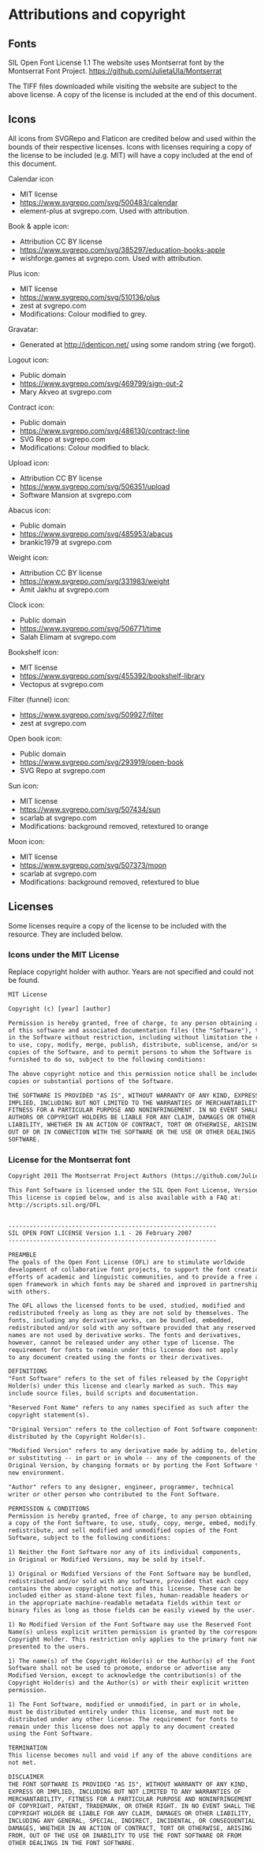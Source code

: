 # Attributions and copyright

## Fonts

SIL Open Font License 1.1
The website uses Montserrat font by the Montserrat Font Project.
https://github.com/JulietaUla/Montserrat

The TIFF files downloaded while visiting the website are subject to
the above license. A copy of the license is included at the end of
this document.

## Icons

All icons from SVGRepo and Flaticon are credited below and used
within the bounds of their respective licenses. Icons with
licenses requiring a copy of the license to be included (e.g. MIT)
will have a copy included at the end of this document.

Calendar icon
* MIT license
* https://www.svgrepo.com/svg/500483/calendar
* element-plus at svgrepo.com. Used with attribution.

Book & apple icon:
* Attribution CC BY license
* https://www.svgrepo.com/svg/385297/education-books-apple
* wishforge.games at svgrepo.com. Used with attribution.

Plus icon:
* MIT license
* https://www.svgrepo.com/svg/510136/plus
* zest at svgrepo.com
* Modifications: Colour modified to grey.

Gravatar:
*  Generated at http://identicon.net/ using some random string (we forgot).

Logout icon:
* Public domain
* https://www.svgrepo.com/svg/469799/sign-out-2
* Mary Akveo at svgrepo.com

Contract icon:
* Public domain
* https://www.svgrepo.com/svg/486130/contract-line
* SVG Repo at svgrepo.com
* Modifications: Colour modified to black.

Upload icon:
* Attribution CC BY license
* https://www.svgrepo.com/svg/506351/upload
* Software Mansion at svgrepo.com

Abacus icon:
* Public domain
* https://www.svgrepo.com/svg/485953/abacus
* brankic1979 at svgrepo.com

Weight icon:
* Attribution CC BY license
* https://www.svgrepo.com/svg/331983/weight
* Amit Jakhu at svgrepo.com
  
Clock icon:
* Public domain
* https://www.svgrepo.com/svg/506771/time
* Salah Elimam at svgrepo.com

Bookshelf icon:
* MIT license
* https://www.svgrepo.com/svg/455392/bookshelf-library
* Vectopus at svgrepo.com

Filter (funnel) icon:
* https://www.svgrepo.com/svg/509927/filter
* zest at svgrepo.com

Open book icon:
* Public domain
* https://www.svgrepo.com/svg/293919/open-book
* SVG Repo at svgrepo.com

Sun icon:
* MIT license
* https://www.svgrepo.com/svg/507434/sun
* scarlab at svgrepo.com
* Modifications: background removed, retextured to orange

Moon icon:
* MIT license
* https://www.svgrepo.com/svg/507373/moon
* scarlab at svgrepo.com
* Modifications: background removed, retextured to blue

## Licenses

Some licenses require a copy of the license to be included with the resource. They are included below.

### Icons under the MIT License

Replace copyright holder with author. Years are not specified and could not be found.

```txt
MIT License

Copyright (c) [year] [author]

Permission is hereby granted, free of charge, to any person obtaining a copy
of this software and associated documentation files (the "Software"), to deal
in the Software without restriction, including without limitation the rights
to use, copy, modify, merge, publish, distribute, sublicense, and/or sell
copies of the Software, and to permit persons to whom the Software is
furnished to do so, subject to the following conditions:

The above copyright notice and this permission notice shall be included in all
copies or substantial portions of the Software.

THE SOFTWARE IS PROVIDED "AS IS", WITHOUT WARRANTY OF ANY KIND, EXPRESS OR
IMPLIED, INCLUDING BUT NOT LIMITED TO THE WARRANTIES OF MERCHANTABILITY,
FITNESS FOR A PARTICULAR PURPOSE AND NONINFRINGEMENT. IN NO EVENT SHALL THE
AUTHORS OR COPYRIGHT HOLDERS BE LIABLE FOR ANY CLAIM, DAMAGES OR OTHER
LIABILITY, WHETHER IN AN ACTION OF CONTRACT, TORT OR OTHERWISE, ARISING FROM,
OUT OF OR IN CONNECTION WITH THE SOFTWARE OR THE USE OR OTHER DEALINGS IN THE
SOFTWARE.
```

### License for the Montserrat font

```txt
Copyright 2011 The Montserrat Project Authors (https://github.com/JulietaUla/Montserrat)

This Font Software is licensed under the SIL Open Font License, Version 1.1.
This license is copied below, and is also available with a FAQ at:
http://scripts.sil.org/OFL


-----------------------------------------------------------
SIL OPEN FONT LICENSE Version 1.1 - 26 February 2007
-----------------------------------------------------------

PREAMBLE
The goals of the Open Font License (OFL) are to stimulate worldwide
development of collaborative font projects, to support the font creation
efforts of academic and linguistic communities, and to provide a free and
open framework in which fonts may be shared and improved in partnership
with others.

The OFL allows the licensed fonts to be used, studied, modified and
redistributed freely as long as they are not sold by themselves. The
fonts, including any derivative works, can be bundled, embedded, 
redistributed and/or sold with any software provided that any reserved
names are not used by derivative works. The fonts and derivatives,
however, cannot be released under any other type of license. The
requirement for fonts to remain under this license does not apply
to any document created using the fonts or their derivatives.

DEFINITIONS
"Font Software" refers to the set of files released by the Copyright
Holder(s) under this license and clearly marked as such. This may
include source files, build scripts and documentation.

"Reserved Font Name" refers to any names specified as such after the
copyright statement(s).

"Original Version" refers to the collection of Font Software components as
distributed by the Copyright Holder(s).

"Modified Version" refers to any derivative made by adding to, deleting,
or substituting -- in part or in whole -- any of the components of the
Original Version, by changing formats or by porting the Font Software to a
new environment.

"Author" refers to any designer, engineer, programmer, technical
writer or other person who contributed to the Font Software.

PERMISSION & CONDITIONS
Permission is hereby granted, free of charge, to any person obtaining
a copy of the Font Software, to use, study, copy, merge, embed, modify,
redistribute, and sell modified and unmodified copies of the Font
Software, subject to the following conditions:

1) Neither the Font Software nor any of its individual components,
in Original or Modified Versions, may be sold by itself.

1) Original or Modified Versions of the Font Software may be bundled,
redistributed and/or sold with any software, provided that each copy
contains the above copyright notice and this license. These can be
included either as stand-alone text files, human-readable headers or
in the appropriate machine-readable metadata fields within text or
binary files as long as those fields can be easily viewed by the user.

1) No Modified Version of the Font Software may use the Reserved Font
Name(s) unless explicit written permission is granted by the corresponding
Copyright Holder. This restriction only applies to the primary font name as
presented to the users.

1) The name(s) of the Copyright Holder(s) or the Author(s) of the Font
Software shall not be used to promote, endorse or advertise any
Modified Version, except to acknowledge the contribution(s) of the
Copyright Holder(s) and the Author(s) or with their explicit written
permission.

1) The Font Software, modified or unmodified, in part or in whole,
must be distributed entirely under this license, and must not be
distributed under any other license. The requirement for fonts to
remain under this license does not apply to any document created
using the Font Software.

TERMINATION
This license becomes null and void if any of the above conditions are
not met.

DISCLAIMER
THE FONT SOFTWARE IS PROVIDED "AS IS", WITHOUT WARRANTY OF ANY KIND,
EXPRESS OR IMPLIED, INCLUDING BUT NOT LIMITED TO ANY WARRANTIES OF
MERCHANTABILITY, FITNESS FOR A PARTICULAR PURPOSE AND NONINFRINGEMENT
OF COPYRIGHT, PATENT, TRADEMARK, OR OTHER RIGHT. IN NO EVENT SHALL THE
COPYRIGHT HOLDER BE LIABLE FOR ANY CLAIM, DAMAGES OR OTHER LIABILITY,
INCLUDING ANY GENERAL, SPECIAL, INDIRECT, INCIDENTAL, OR CONSEQUENTIAL
DAMAGES, WHETHER IN AN ACTION OF CONTRACT, TORT OR OTHERWISE, ARISING
FROM, OUT OF THE USE OR INABILITY TO USE THE FONT SOFTWARE OR FROM
OTHER DEALINGS IN THE FONT SOFTWARE.
```
